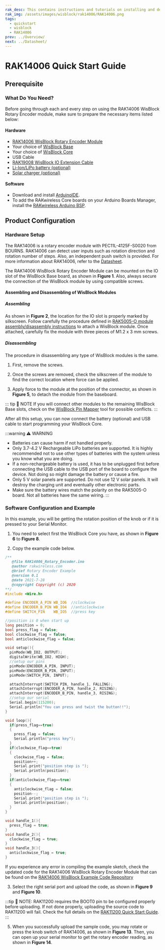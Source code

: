 ```yaml
---
rak_desc: This contains instructions and tutorials on installing and deploying your RAK14006. Instructions are written in a detailed and step-by-step manner for an easier experience in setting up your device. Aside from the hardware configuration, it also contains a software setup that includes detailed example codes that will help you get started.
rak_img: /assets/images/wisblock/rak14006/RAK14006.png
tags:
  - quickstart
  - wisblock
  - RAK14006
prev: ../Overview/
next: ../Datasheet/
---
```


# RAK14006 Quick Start Guide

## Prerequisite

### What Do You Need?

Before going through each and every step on using the RAK14006 WisBlock Rotary Encoder module, make sure to prepare the necessary items listed below:

#### Hardware

- [RAK14006 WisBlock Rotary Encoder Module](https://store.rakwireless.com/products/rak14006-wisblock-rotary-input?utm_source=RAK14006&utm_medium=Document&utm_campaign=BuyFromStore)
- Your choice of [WisBlock Base](https://store.rakwireless.com/collections/wisblock-base)
- Your choice of [WisBlock Core](https://store.rakwireless.com/collections/wisblock-core)
- USB Cable
- [RAK19008 WisBlock IO Extension Cable](https://store.rakwireless.com/products/wisblock-io-extension-cable-rak19008?utm_source=RAK19008&utm_medium=Document&utm_campaign=BuyFromStore)
- [Li-Ion/LiPo battery (optional)](https://store.rakwireless.com/collections/wisblock-accessory/products/battery-connector-cable?utm_source=BatteryConnector&utm_medium=Document&utm_campaign=BuyFromStore)
- [Solar charger (optional)](https://store.rakwireless.com/collections/wisblock-accessory/products/solar-panel-connector-cable?utm_source=SolarPanelConnector&utm_medium=Document&utm_campaign=BuyFromStore)

#### Software

- Download and install [ArduinoIDE](https://www.arduino.cc/en/Main/Software).
- To add the RAKwireless Core boards on your Arduino Boards Manager, install the [RAKwireless Arduino BSP](https://github.com/RAKWireless/RAKwireless-Arduino-BSP-Index).

## Product Configuration

### Hardware Setup

The RAK14006 is a rotary encoder module with PEC11L-4125F-S0020 from BOURNS. RAK14006 can detect user inputs such as rotation direction and rotation number of steps. Also, an independent push switch is provided. For more information about RAK14006, refer to the [Datasheet](../Datasheet/).

The RAK14006 WisBlock Rotary Encoder Module can be mounted on the IO slot of the WisBlock Base board, as shown in **Figure 1**. Also, always secure the connection of the WisBlock module by using compatible screws.

<rk-img
  src="/assets/images/wisblock/rak14006/quickstart/connection.png"
  width="60%"
  caption="RAK14006 Connection to WisBlock Base"
/>

#### Assembling and Disassembling of WisBlock Modules

##### Assembling

As shown in **Figure 2**, the location for the IO slot is properly marked by silkscreen. Follow carefully the procedure defined in [RAK5005-O module assembly/disassembly instructions](https://docs.rakwireless.com/Knowledge-Hub/Learn/RAK5005-O-Baseboard-Installation-Guide/) to attach a WisBlock module. Once attached, carefully fix the module with three pieces of M1.2 x 3&nbsp;mm screws.

<rk-img
  src="/assets/images/wisblock/rak14006/quickstart/mounting-mechanism.png"
  width="70%"
  caption="RAK14006 assembly to WisBlock Base"
/>

##### Disassembling

The procedure in disassembling any type of WisBlock modules is the same.

1. First, remove the screws.

<rk-img
  src="/assets/images/wisblock/rak14006/quickstart/removing_screw.png"
  width="70%"
  caption="Removing screws from the WisBlock module"
/>

2. Once the screws are removed, check the silkscreen of the module to find the correct location where force can be applied.

<rk-img
  src="/assets/images/wisblock/rak14006/quickstart/detach_silkscreen.png"
  width="70%"
  caption="Detaching silkscreen on the WisBlock module"
/>

3. Apply force to the module at the position of the connector, as shown in **Figure 5**, to detach the module from the baseboard.

<rk-img
  src="/assets/images/wisblock/rak14006/quickstart/detach_module.png"
  width="70%"
  caption="Applying even forces on the proper location of a WisBlock module"
/>

::: tip 📝 NOTE
If you will connect other modules to the remaining WisBlock Base slots, check on the [WisBlock Pin Mapper](https://docs.rakwireless.com/Knowledge-Hub/Pin-Mapper/) tool for possible conflicts.
:::

After all this setup, you can now connect the battery (optional) and USB cable to start programming your WisBlock Core.

:::warning ⚠️ WARNING

- Batteries can cause harm if not handled properly.
- Only 3.7-4.2&nbsp;V Rechargeable LiPo batteries are supported. It is highly recommended not to use other types of batteries with the system unless you know what you are doing.
- If a non-rechargeable battery is used, it has to be unplugged first before connecting the USB cable to the USB port of the board to configure the device. Not doing so might damage the battery or cause a fire.
- Only 5&nbsp;V solar panels are supported. Do not use 12&nbsp;V solar panels. It will destroy the charging unit and eventually other electronic parts.
- Make sure the battery wires match the polarity on the RAK5005-O board. Not all batteries have the same wiring.
:::

### Software Configuration and Example

In this example, you will be getting the rotation position of the knob or if it is pressed to your Serial Monitor.

1. You need to select first the WisBlock Core you have, as shown in **Figure 6** to **Figure 8**.

<rk-img
  src="/assets/images/wisblock/rak14006/quickstart/selectboard4631.png"
  width="100%"
  caption="Selecting RAK4631 as WisBlock Core"
/>

<rk-img
  src="/assets/images/wisblock/rak14006/quickstart/selectboard11200.png"
  width="100%"
  caption="Selecting RAK11200 as WisBlock Core"
/>

<rk-img
  src="/assets/images/wisblock/rak14006/quickstart/selectboard11300.png"
  width="100%"
  caption="Selecting RAK11300 as WisBlock Core"
/>

2. Copy the example code below.

```c
/**
   @file RAK14006_Rotary_Encoder.ino
   @author rakwireless.com
   @brief Rotary Encoder Example
   @version 0.1
   @date 2021-7-28
   @copyright Copyright (c) 2020
**/
#include <Wire.h>

#define ENCODER_A_PIN WB_IO6  //clockwise
#define ENCODER_B_PIN WB_IO4  //anticlockwise
#define SWITCH_PIN    WB_IO5  //press key

//position is 0 when start up
long position = 0;
bool press_flag = false;
bool clockwise_flag = false;
bool anticlockwise_flag = false;

void setup(){
  pinMode(WB_IO2, OUTPUT);
  digitalWrite(WB_IO2, HIGH);
  //setup our pins
  pinMode(ENCODER_A_PIN, INPUT);
  pinMode(ENCODER_B_PIN, INPUT);
  pinMode(SWITCH_PIN, INPUT);

  attachInterrupt(SWITCH_PIN, handle_1, FALLING);
  attachInterrupt(ENCODER_A_PIN, handle_2, RISING);
  attachInterrupt(ENCODER_B_PIN, handle_3, RISING);
  //setup our serial
  Serial.begin(115200);
  Serial.println("You can press and twist the button!!");
}

void loop(){
  if(press_flag==true)
  {
    press_flag = false;
    Serial.println("press key");
  }
  if(clockwise_flag==true)
  {
    clockwise_flag = false;
    position++;
    Serial.print("position step is ");
    Serial.println(position);
  }
  if(anticlockwise_flag==true)
  {
    anticlockwise_flag = false;
    position--;
    Serial.print("position step is ");
    Serial.println(position);
  }
}

void handle_1(){
  press_flag = true;
}
void handle_2(){
  clockwise_flag = true;
}
void handle_3(){
  anticlockwise_flag = true;
}
```

If you experience any error in compiling the example sketch, check the updated code for the RAK14006 WisBlock Rotary Encoder Module that can be found on the [RAK14006 WisBlock Example Code Repository](https://github.com/RAKWireless/WisBlock/blob/master/examples/common/IO/RAK14006_Rotary_Encoder/RAK14006_Rotary_Encoder.ino)

3. Select the right serial port and upload the code, as shown in **Figure 9** and **Figure 10**.

<rk-img
  src="/assets/images/wisblock/rak14006/quickstart/port_select.png"
  width="100%"
  caption="Selecting the correct Serial Port"
/>

<rk-img
  src="/assets/images/wisblock/rak14006/quickstart/upload.png"
  width="100%"
  caption="Uploading the sample code"
/>

:::tip 📝 NOTE:
RAK11200 requires the BOOT0 pin to be configured properly before uploading. If not done properly, uploading the source code to RAK11200 will fail. Check the full details on the [RAK11200 Quick Start Guide](/Product-Categories/WisBlock/RAK11200/Quickstart/#uploading-to-wisblock).
:::

5. When you successfully upload the sample code, you may rotate or press the knob switch of RAK14006, as shown in **Figure 13**. Then, you can open up your serial monitor to get the rotary encoder reading, as shown in **Figure 14**.

<rk-img
  src="/assets/images/wisblock/rak14006/quickstart/hand-rotate.png"
  width="60%"
  caption="Rotating the knob switch of RAK14006"
/>

<rk-img
  src="/assets/images/wisblock/rak14006/quickstart/serial_monitor.png"
  width="60%"
  caption="Position step reading in Serial Monitor"
/>
